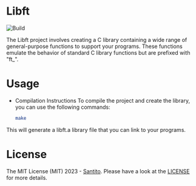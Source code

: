 # Libft
![Build](https://github.com/San-tito/Libft/actions/workflows/c.yml/badge.svg)

The Libft project involves creating a C library containing a wide range of general-purpose functions to support your programs. These functions emulate the behavior of standard C library functions but are prefixed with "ft_".
# Usage

- Compilation Instructions
To compile the project and create the library, you can use the following commands:


    ```bash
    make
    ```
This will generate a libft.a library file that you can link to your programs.

# License


The MIT License (MIT) 2023 - [Santito](https://github.com/San-tito/). Please have a look at the [LICENSE](LICENSE) for more details.
